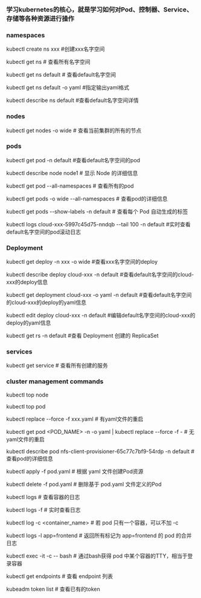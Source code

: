 ### 学习kubernetes的核心，就是学习如何对Pod、控制器、Service、存储等各种资源进行操作

### namespaces
  kubectl create ns xxx #创建xxx名字空间
  
  kubectl get ns # 查看所有名字空间
  
  kubectl get ns default # 查看default名字空间
  
  kubectl get ns default -o yaml #指定输出yaml格式
  
  kubectl describe ns default #查看default名字空间详情

### nodes
  kubectl get nodes -o wide # 查看当前集群的所有的节点

### pods
  kubectl get pod -n default #查看default名字空间的pod

  kubectl describe node node1 # 显示 Node 的详细信息

  kubectl get pod --all-namespaces # 查看所有的pod

  kubectl get pods -o wide --all-namespaces # 查看pod的详细信息

  kubectl get pods --show-labels -n default # 查看每个 Pod 自动生成的标签

  kubectl logs cloud-xxx-5997c45d75-nndqb --tail 100 -n default #实时查看default名字空间的pod滚动日志

### Deployment

  kubectl get deploy -n xxx -o wide #查看xxx名字空间的deploy

  kubectl describe deploy cloud-xxx -n default #查看default名字空间的cloud-xxx的deploy信息

  kubectl get deployment cloud-xxx -o yaml -n default #查看default名字空间的cloud-xxx的deploy的yaml信息
  
  kubectl edit deploy cloud-xxx -n default #编辑default名字空间的cloud-xxx的deploy的yaml信息

  kubectl get rs -n default #查看 Deployment 创建的 ReplicaSet

### services
  kubectl get service # 查看所有创建的服务

### cluster management commands
  kubectl top node
  
  kubectl top pod

  
  kubectl replace --force -f xxx.yaml # 有yaml文件的重启

  kubectl get pod <POD_NAME> -n <NAMESPACE> -o yaml | kubectl replace --force -f - # 无yaml文件的重启

  kubectl describe pod nfs-client-provisioner-65c77c7bf9-54rdp -n default # 查看pod的详细信息

  kubectl apply -f pod.yaml # 根据 yaml 文件创建Pod资源

  kubectl delete -f pod.yaml # 删除基于 pod.yaml 文件定义的Pod 

  kubectl logs <pod-name> # 查看容器的日志

  kubectl logs -f <pod-name> # 实时查看日志

  kubectl log  <pod-name> -c <container_name> # 若 pod 只有一个容器，可以不加 -c

  kubectl logs -l app=frontend # 返回所有标记为 app=frontend 的 pod 的合并日志

  kubectl exec -it <pod-name> -c <container-name> -- bash # 通过bash获得 pod 中某个容器的TTY，相当于登录容器

  kubectl get endpoints # 查看 endpoint 列表

  kubeadm token list # 查看已有的token

